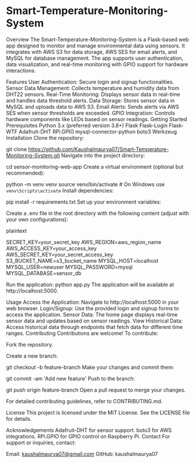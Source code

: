 # Smart-Temperature-Monitoring-System
Overview
The Smart-Temperature-Monitoring-System is a Flask-based web app designed to monitor and manage environmental data using sensors. It integrates with AWS S3 for data storage, AWS SES for email alerts, and MySQL for database management. The app supports user authentication, data visualization, and real-time monitoring with GPIO support for hardware interactions.

Features
User Authentication: Secure login and signup functionalities.
Sensor Data Management: Collects temperature and humidity data from DHT22 sensors.
Real-Time Monitoring: Displays sensor data in real-time and handles data threshold alerts.
Data Storage: Stores sensor data in MySQL and uploads data to AWS S3.
Email Alerts: Sends alerts via AWS SES when sensor thresholds are exceeded.
GPIO Integration: Controls hardware components like LEDs based on sensor readings.
Getting Started
Prerequisites
Python 3.x (preferred version 3.8+)
Flask
Flask-Login
Flask-WTF
Adafruit-DHT
RPi.GPIO
mysql-connector-python
boto3
Werkzeug
Installation
Clone the repository:


git clone https://github.com/Kaushalmaurya07/Smart-Temperature-Monitoring-System.git
Navigate into the project directory:


cd sensor-monitoring-web-app
Create a virtual environment (optional but recommended):

python -m venv venv
source venv/bin/activate  # On Windows use `venv\Scripts\activate`
Install dependencies:

pip install -r requirements.txt
Set up your environment variables:

Create a .env file in the root directory with the following content (adjust with your own configurations):

plaintext

SECRET_KEY=your_secret_key
AWS_REGION=aws_region_name
AWS_ACCESS_KEY=your_access_key
AWS_SECRET_KEY=your_secret_access_key
S3_BUCKET_NAME=s3_bucket_name
MYSQL_HOST=localhost
MYSQL_USER=newuser
MYSQL_PASSWORD=mysql
MYSQL_DATABASE=sensor_db

Run the application:
python app.py
The application will be available at http://localhost:5000.

Usage
Access the Application: Navigate to http://localhost:5000 in your web browser.
Login/Signup: Use the provided login and signup forms to access the application.
Sensor Data: The home page displays real-time sensor data and updates based on sensor readings.
View Historical Data: Access historical data through endpoints that fetch data for different time ranges.
Contributing
Contributions are welcome! To contribute:

Fork the repository.

Create a new branch:

git checkout -b feature-branch
Make your changes and commit them:


git commit -am 'Add new feature'
Push to the branch:

git push origin feature-branch
Open a pull request to merge your changes.

For detailed contributing guidelines, refer to CONTRIBUTING.md.

License
This project is licensed under the MIT License. See the LICENSE file for details.

Acknowledgements
Adafruit-DHT for sensor support.
boto3 for AWS integrations.
RPi.GPIO for GPIO control on Raspberry Pi.
Contact
For support or inquiries, contact:

Email: kaushalmaurya07@gmail.com
GitHub: kaushalmaurya07
